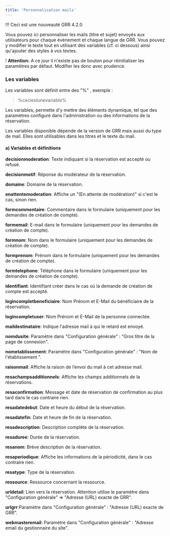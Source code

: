 ```yaml
---
title: 'Personnalisation mails'
---
```


!!! Ceci est une nouveauté GRR 4.2.0

Vous pouvez ici personnaliser les mails (titre et sujet) envoyés aux utilisateurs pour chaque évènement et chaque langue de GRR. 
Vous pouvez y modifier le texte tout en utilisant des variables (cf. ci dessous) ainsi qu'ajouter des styles à vos textes.

! **Attention:** A ce jour il n'existe pas de bouton pour réinitialiser les paramètres par défaut. Modifier les donc avec prudence.


### Les variables

Les variables sont définit entre des "%" , exemple : 
> %ceciestunevariable%

Les variables, permette d'y mettre des éléments dynamique, tel que des paramètres configuré dans l'administration ou des informations de la réservation.

Les variables disponible dépende de la version de GRR mais aussi du type de mail. Elles sont utilisables dans les titres et le texte du mail.

#### a) Variables et définitions

**decisionmoderation**: Texte indiquant si la réservation est accepté ou refusé.

**decisionmotif**: Réponse du modérateur de la réservation.

**domaine**: Domaine de la réservation.

**enattentemoderation**: Affiche un "(En attente de modération)" si c'est le cas, sinon rien.

**formcommentaire**: Commentaire dans le formulaire (uniquement pour les demandes de création de compte).

**formemail**: E-mail dans le formulaire (uniquement pour les demandes de création de compte).

**formnom**: Nom dans le formulaire (uniquement pour les demandes de création de compte).

**formprenom**: Prénom dans le formulaire (uniquement pour les demandes de création de compte).

**formtelephone**: Téléphone dans le formulaire (uniquement pour les demandes de création de compte).

**identifiant**: Identifiant créer dans le cas où la demande de création de compte est accepté.

**logincompletbeneficiaire**: Nom Prénom et E-Mail du bénéficiaire de la réservation.

**logincompletuser**: Nom Prénom et E-Mail de la personne connectée.

**maildestinataire**: Indique l'adresse mail à qui le retard est envoyé.

**nomdusite**: Paramètre dans "Configuration générale" : "Gros titre de la page de connexion".

**nometablissement**: Paramètre dans "Configuration générale" : "Nom de l'établissement ".

**raisonmail**: Affiche la raison de l’envoi du mail à cet adresse mail.

**resachampsadditionnels**: Affiche les champs additionnels de la réservations.

**resaconfirmation**: Message et date de réservation de confirmation au plus tard dans le cas contraire rien.

**resadatedebut**: Date et heure du début de la réservation.

**resadatefin**: Date et heure de fin de la réservation.

**resadescription**: Description complète de la réservation.

**resaduree**: Durée de la réservation.

**resanom**: Brève description de la réservation.

**resaperiodique**: Affiche les informations de la périodicité, dans le cas contraire rien.

**resatype**: Type de la réservation.

**ressource**: Ressource concernant la ressource.

**urldetail**: Lien vers la réservation. Attention utilise le paramètre dans "Configuration générale" => "Adresse (URL) exacte de GRR".

**urlgrr**:Paramètre dans "Configuration générale" : "Adresse (URL) exacte de GRR".

**webmasteremail**: Paramètre dans "Configuration générale" : "Adresse email du gestionnaire du site".

